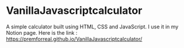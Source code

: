 # VanillaJavascriptcalculator
A simple calculator built using HTML, CSS and JavaScript.
I use it in my Notion page.
Here is the link : https://premforreal.github.io/VanillaJavascriptcalculator/

